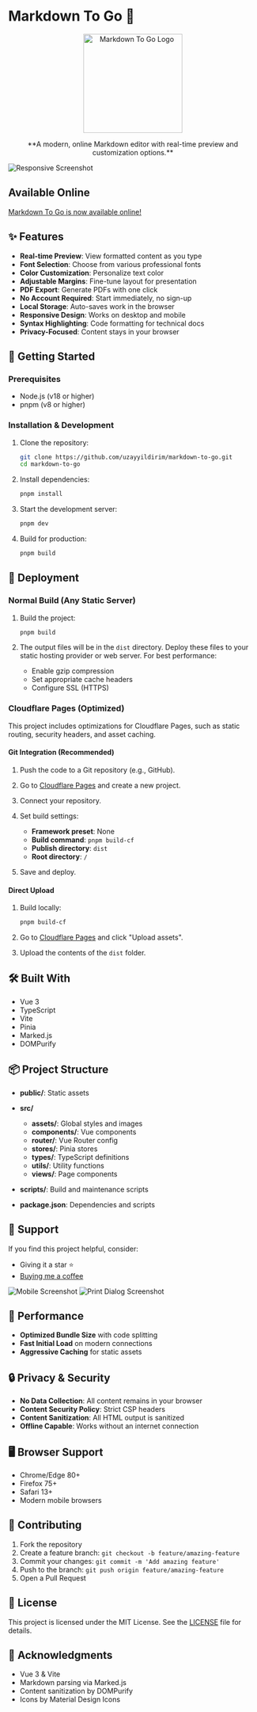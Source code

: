 # Markdown To Go 📝

<p align="center">
  <img src="/Markdown2Go.svg" alt="Markdown To Go Logo" width="200"/>
</p>

<p align="center">
  **A modern, online Markdown editor with real-time preview and customization options.**
</p>

![Responsive Screenshot](https://github.com/UzayYildirim/Markdown-To-Go/blob/main/screenshots/MD2GO_Responsive.png?raw=true)

## Available Online
[Markdown To Go is now available online!](https://markdown.to-go.cloud)

## ✨ Features

* **Real-time Preview**: View formatted content as you type
* **Font Selection**: Choose from various professional fonts
* **Color Customization**: Personalize text color
* **Adjustable Margins**: Fine-tune layout for presentation
* **PDF Export**: Generate PDFs with one click
* **No Account Required**: Start immediately, no sign-up
* **Local Storage**: Auto-saves work in the browser
* **Responsive Design**: Works on desktop and mobile
* **Syntax Highlighting**: Code formatting for technical docs
* **Privacy-Focused**: Content stays in your browser

## 🚀 Getting Started

### Prerequisites

* Node.js (v18 or higher)
* pnpm (v8 or higher)

### Installation & Development

1. Clone the repository:

   ```bash
   git clone https://github.com/uzayyildirim/markdown-to-go.git
   cd markdown-to-go
   ```

2. Install dependencies:

   ```bash
   pnpm install
   ```

3. Start the development server:

   ```bash
   pnpm dev
   ```

4. Build for production:

   ```bash
   pnpm build
   ```

## 🚢 Deployment

### Normal Build (Any Static Server)

1. Build the project:

   ```bash
   pnpm build
   ```

2. The output files will be in the `dist` directory. Deploy these files to your static hosting provider or web server. For best performance:

   * Enable gzip compression
   * Set appropriate cache headers
   * Configure SSL (HTTPS)

### Cloudflare Pages (Optimized)

This project includes optimizations for Cloudflare Pages, such as static routing, security headers, and asset caching.

#### Git Integration (Recommended)

1. Push the code to a Git repository (e.g., GitHub).
2. Go to [Cloudflare Pages](https://pages.cloudflare.com/) and create a new project.
3. Connect your repository.
4. Set build settings:

   * **Framework preset**: None
   * **Build command**: `pnpm build-cf`
   * **Publish directory**: `dist`
   * **Root directory**: `/`
5. Save and deploy.

#### Direct Upload

1. Build locally:

   ```bash
   pnpm build-cf
   ```

2. Go to [Cloudflare Pages](https://pages.cloudflare.com/) and click "Upload assets".

3. Upload the contents of the `dist` folder.

## 🛠️ Built With

* Vue 3
* TypeScript
* Vite
* Pinia
* Marked.js
* DOMPurify

## 📦 Project Structure

* **public/**: Static assets
* **src/**

  * **assets/**: Global styles and images
  * **components/**: Vue components
  * **router/**: Vue Router config
  * **stores/**: Pinia stores
  * **types/**: TypeScript definitions
  * **utils/**: Utility functions
  * **views/**: Page components
* **scripts/**: Build and maintenance scripts
* **package.json**: Dependencies and scripts

## 🌟 Support

If you find this project helpful, consider:

* Giving it a star ⭐
* [Buying me a coffee](https://buymeacoffee.com/uzayyildirim)

![Mobile Screenshot](https://github.com/UzayYildirim/Markdown-To-Go/blob/main/screenshots/MD2GO_Mobile.png?raw=true)
![Print Dialog Screenshot](https://github.com/UzayYildirim/Markdown-To-Go/blob/main/screenshots/MD2GO_PrintDialog.png?raw=true)

## 🚀 Performance

* **Optimized Bundle Size** with code splitting
* **Fast Initial Load** on modern connections
* **Aggressive Caching** for static assets

## 🔒 Privacy & Security

* **No Data Collection**: All content remains in your browser
* **Content Security Policy**: Strict CSP headers
* **Content Sanitization**: All HTML output is sanitized
* **Offline Capable**: Works without an internet connection

## 🖥️ Browser Support

* Chrome/Edge 80+
* Firefox 75+
* Safari 13+
* Modern mobile browsers

## 🤝 Contributing

1. Fork the repository
2. Create a feature branch: `git checkout -b feature/amazing-feature`
3. Commit your changes: `git commit -m 'Add amazing feature'`
4. Push to the branch: `git push origin feature/amazing-feature`
5. Open a Pull Request

## 📄 License

This project is licensed under the MIT License. See the [LICENSE](LICENSE) file for details.

## 🎉 Acknowledgments

* Vue 3 & Vite
* Markdown parsing via Marked.js
* Content sanitization by DOMPurify
* Icons by Material Design Icons
